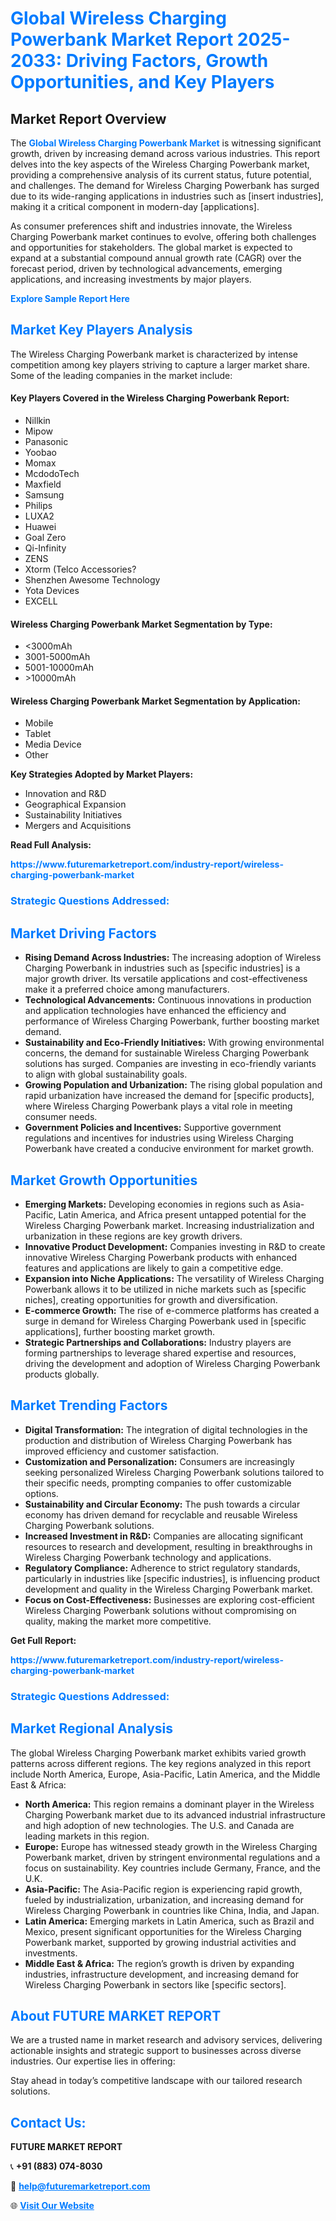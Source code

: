 <h1 style="color: #007BFF;">Global Wireless Charging Powerbank Market Report 2025-2033: Driving Factors, Growth Opportunities, and Key Players</h1>

<section id="overview">
<h2>Market Report Overview</h2>
<p>The <a href="https://www.futuremarketreport.com/industry-report/wireless-charging-powerbank-market" style="color: #007BFF; text-decoration: none;"><strong>Global Wireless Charging Powerbank Market</strong></a> is witnessing significant growth, driven by increasing demand across various industries. This report delves into the key aspects of the Wireless Charging Powerbank market, providing a comprehensive analysis of its current status, future potential, and challenges. The demand for Wireless Charging Powerbank has surged due to its wide-ranging applications in industries such as [insert industries], making it a critical component in modern-day [applications].</p>
<p>As consumer preferences shift and industries innovate, the Wireless Charging Powerbank market continues to evolve, offering both challenges and opportunities for stakeholders. The global market is expected to expand at a substantial compound annual growth rate (CAGR) over the forecast period, driven by technological advancements, emerging applications, and increasing investments by major players.</p>
</section>

<section id="overview">
<p><a href="https://www.futuremarketreport.com/request-sample/reportId=88451" style="color: #007BFF; text-decoration: none;"><strong>Explore Sample Report Here</strong></a></p>
</section>

<section id="key-players">
<h2 style="color: #007BFF;">Market Key Players Analysis</h2>
<p>The Wireless Charging Powerbank market is characterized by intense competition among key players striving to capture a larger market share. Some of the leading companies in the market include:</p>
<h4>Key Players Covered in the Wireless Charging Powerbank Report:</h4>
<ul><li>Nillkin</li><li>Mipow</li><li>Panasonic</li><li>Yoobao</li><li>Momax</li><li>McdodoTech</li><li>Maxfield</li><li>Samsung</li><li>Philips</li><li>LUXA2</li><li>Huawei</li><li>Goal Zero</li><li>Qi-Infinity</li><li>ZENS</li><li>Xtorm (Telco Accessories?</li><li>Shenzhen Awesome Technology</li><li>Yota Devices</li><li>EXCELL</li></ul>
<h4>Wireless Charging Powerbank Market Segmentation by Type:</h4>
<ul><li>&lt;3000mAh</li><li>3001-5000mAh</li><li>5001-10000mAh</li><li>&gt;10000mAh</li></ul>

<h4>Wireless Charging Powerbank Market Segmentation by Application:</h4>
<ul><li>Mobile</li><li>Tablet</li><li>Media Device</li><li>Other</li></ul>
<p><strong>Key Strategies Adopted by Market Players:</strong></p>
<ul>
<li>Innovation and R&D</li>
<li>Geographical Expansion</li>
<li>Sustainability Initiatives</li>
<li>Mergers and Acquisitions</li>
</ul>
</section>

<section>
<p><strong>Read Full Analysis: </strong></p><a href="https://www.futuremarketreport.com/industry-report/wireless-charging-powerbank-market" style="color: #007BFF; text-decoration: none;"><strong>https://www.futuremarketreport.com/industry-report/wireless-charging-powerbank-market</strong></a>
<h3 style="color: #007BFF;">Strategic Questions Addressed:</h3>
</section>

<section id="driving-factors">
<h2 style="color: #007BFF;">Market Driving Factors</h2>
<ul>
<li><strong>Rising Demand Across Industries:</strong> The increasing adoption of Wireless Charging Powerbank in industries such as [specific industries] is a major growth driver. Its versatile applications and cost-effectiveness make it a preferred choice among manufacturers.</li>
<li><strong>Technological Advancements:</strong> Continuous innovations in production and application technologies have enhanced the efficiency and performance of Wireless Charging Powerbank, further boosting market demand.</li>
<li><strong>Sustainability and Eco-Friendly Initiatives:</strong> With growing environmental concerns, the demand for sustainable Wireless Charging Powerbank solutions has surged. Companies are investing in eco-friendly variants to align with global sustainability goals.</li>
<li><strong>Growing Population and Urbanization:</strong> The rising global population and rapid urbanization have increased the demand for [specific products], where Wireless Charging Powerbank plays a vital role in meeting consumer needs.</li>
<li><strong>Government Policies and Incentives:</strong> Supportive government regulations and incentives for industries using Wireless Charging Powerbank have created a conducive environment for market growth.</li>
</ul>
</section>

<section id="growth-opportunities">
<h2 style="color: #007BFF;">Market Growth Opportunities</h2>
<ul>
<li><strong>Emerging Markets:</strong> Developing economies in regions such as Asia-Pacific, Latin America, and Africa present untapped potential for the Wireless Charging Powerbank market. Increasing industrialization and urbanization in these regions are key growth drivers.</li>
<li><strong>Innovative Product Development:</strong> Companies investing in R&D to create innovative Wireless Charging Powerbank products with enhanced features and applications are likely to gain a competitive edge.</li>
<li><strong>Expansion into Niche Applications:</strong> The versatility of Wireless Charging Powerbank allows it to be utilized in niche markets such as [specific niches], creating opportunities for growth and diversification.</li>
<li><strong>E-commerce Growth:</strong> The rise of e-commerce platforms has created a surge in demand for Wireless Charging Powerbank used in [specific applications], further boosting market growth.</li>
<li><strong>Strategic Partnerships and Collaborations:</strong> Industry players are forming partnerships to leverage shared expertise and resources, driving the development and adoption of Wireless Charging Powerbank products globally.</li>
</ul>
</section>

<section id="trending-factors">
<h2 style="color: #007BFF;">Market Trending Factors</h2>
<ul>
<li><strong>Digital Transformation:</strong> The integration of digital technologies in the production and distribution of Wireless Charging Powerbank has improved efficiency and customer satisfaction.</li>
<li><strong>Customization and Personalization:</strong> Consumers are increasingly seeking personalized Wireless Charging Powerbank solutions tailored to their specific needs, prompting companies to offer customizable options.</li>
<li><strong>Sustainability and Circular Economy:</strong> The push towards a circular economy has driven demand for recyclable and reusable Wireless Charging Powerbank solutions.</li>
<li><strong>Increased Investment in R&D:</strong> Companies are allocating significant resources to research and development, resulting in breakthroughs in Wireless Charging Powerbank technology and applications.</li>
<li><strong>Regulatory Compliance:</strong> Adherence to strict regulatory standards, particularly in industries like [specific industries], is influencing product development and quality in the Wireless Charging Powerbank market.</li>
<li><strong>Focus on Cost-Effectiveness:</strong> Businesses are exploring cost-efficient Wireless Charging Powerbank solutions without compromising on quality, making the market more competitive.</li>
</ul>
</section>

<section>
<p><strong>Get Full Report: </strong></p><a href="https://www.futuremarketreport.com/industry-report/wireless-charging-powerbank-market" style="color: #007BFF; text-decoration: none;"><strong>https://www.futuremarketreport.com/industry-report/wireless-charging-powerbank-market</strong></a>
<h3 style="color: #007BFF;">Strategic Questions Addressed:</h3>
</section>


<section id="regional-analysis">
<h2 style="color: #007BFF;">Market Regional Analysis</h2>
<p>The global Wireless Charging Powerbank market exhibits varied growth patterns across different regions. The key regions analyzed in this report include North America, Europe, Asia-Pacific, Latin America, and the Middle East & Africa:</p>
<ul>
<li><strong>North America:</strong> This region remains a dominant player in the Wireless Charging Powerbank market due to its advanced industrial infrastructure and high adoption of new technologies. The U.S. and Canada are leading markets in this region.</li>
<li><strong>Europe:</strong> Europe has witnessed steady growth in the Wireless Charging Powerbank market, driven by stringent environmental regulations and a focus on sustainability. Key countries include Germany, France, and the U.K.</li>
<li><strong>Asia-Pacific:</strong> The Asia-Pacific region is experiencing rapid growth, fueled by industrialization, urbanization, and increasing demand for Wireless Charging Powerbank in countries like China, India, and Japan.</li>
<li><strong>Latin America:</strong> Emerging markets in Latin America, such as Brazil and Mexico, present significant opportunities for the Wireless Charging Powerbank market, supported by growing industrial activities and investments.</li>
<li><strong>Middle East & Africa:</strong> The region’s growth is driven by expanding industries, infrastructure development, and increasing demand for Wireless Charging Powerbank in sectors like [specific sectors].</li>
</ul>
</section>

<footer>
<h2 style="color: #007BFF;">About FUTURE MARKET REPORT</h2>
<p>We are a trusted name in market research and advisory services, delivering actionable insights and strategic support to businesses across diverse industries. Our expertise lies in offering:</p>

<p>Stay ahead in today’s competitive landscape with our tailored research solutions.</p>

<h2 style="color: #007BFF;">Contact Us:</h2>
<p><strong>FUTURE MARKET REPORT</strong></p>
<p>📞 <strong>+91 (883) 074-8030</strong></p>
<p>📧 <strong><a href="mailto:help@futuremarketreport.com" style="color: #007BFF;">help@futuremarketreport.com</a></strong></p>
<p>🌐 <strong><a href="https://www.futuremarketreport.com/" style="color: #007BFF;">Visit Our Website</a></strong></p>
</footer>